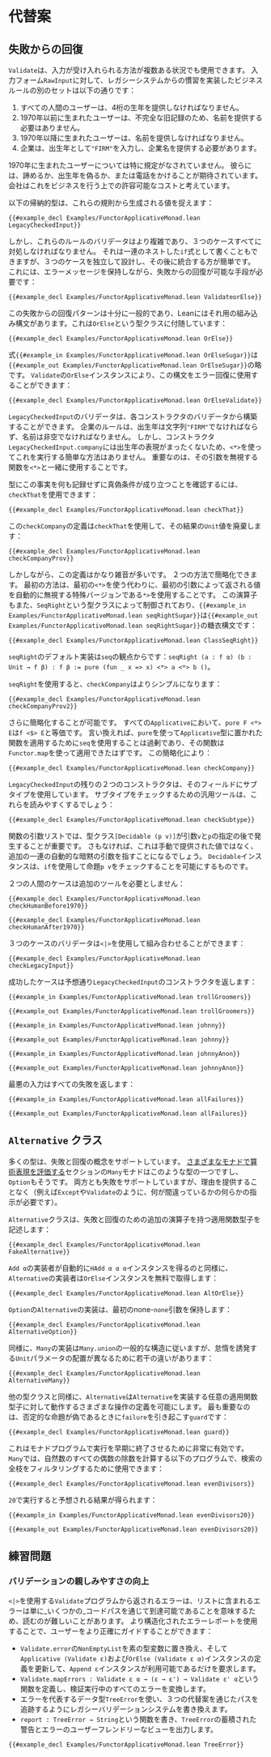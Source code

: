 # 代替案


## 失敗からの回復

`Validate`は、入力が受け入れられる方法が複数ある状況でも使用できます。
入力フォーム`RawInput`に対して、レガシーシステムからの慣習を実装したビジネスルールの別のセットは以下の通りです：

 1. すべての人間のユーザーは、4桁の生年を提供しなければなりません。
 2. 1970年以前に生まれたユーザーは、不完全な旧記録のため、名前を提供する必要はありません。
 3. 1970年以降に生まれたユーザーは、名前を提供しなければなりません。
 4. 企業は、出生年として`"FIRM"`を入力し、企業名を提供する必要があります。
 
1970年に生まれたユーザーについては特に規定がなされていません。
彼らには、諦めるか、出生年を偽るか、または電話をかけることが期待されています。
会社はこれをビジネスを行う上での許容可能なコストと考えています。

以下の帰納的型は、これらの規則から生成される値を捉えます：
```lean
{{#example_decl Examples/FunctorApplicativeMonad.lean LegacyCheckedInput}}
```

しかし、これらのルールのバリデータはより複雑であり、３つのケースすべてに対処しなければなりません。
それは一連のネストした`if`式として書くこともできますが、３つのケースを独立して設計し、その後に統合する方が簡単です。
これには、エラーメッセージを保持しながら、失敗からの回復が可能な手段が必要です：
```lean
{{#example_decl Examples/FunctorApplicativeMonad.lean ValidateorElse}}
```

この失敗からの回復パターンは十分に一般的であり、Leanにはそれ用の組み込み構文があります。これは`OrElse`という型クラスに付随しています：
```lean
{{#example_decl Examples/FunctorApplicativeMonad.lean OrElse}}
```
式`{{#example_in Examples/FunctorApplicativeMonad.lean OrElseSugar}}`は`{{#example_out Examples/FunctorApplicativeMonad.lean OrElseSugar}}`の略です。
`Validate`の`OrElse`インスタンスにより、この構文をエラー回復に使用することができます：
```lean
{{#example_decl Examples/FunctorApplicativeMonad.lean OrElseValidate}}
```

`LegacyCheckedInput`のバリデータは、各コンストラクタのバリデータから構築することができます。
企業のルールは、出生年は文字列`"FIRM"`でなければならず、名前は非空でなければなりません。
しかし、コンストラクタ`LegacyCheckedInput.company`には出生年の表現がまったくないため、`<*>`を使ってこれを実行する簡単な方法はありません。
重要なのは、その引数を無視する関数を`<*>`と一緒に使用することです。

型にこの事実を何も記録せずに真偽条件が成り立つことを確認するには、`checkThat`を使用できます：
```lean
{{#example_decl Examples/FunctorApplicativeMonad.lean checkThat}}
```
この`checkCompany`の定義は`checkThat`を使用して、その結果の`Unit`値を廃棄します：
```lean
{{#example_decl Examples/FunctorApplicativeMonad.lean checkCompanyProv}}
```

しかしながら、この定義はかなり雑音が多いです。
２つの方法で簡略化できます。
最初の方法は、最初の`<*>`を使う代わりに、最初の引数によって返される値を自動的に無視する特殊バージョンである`*>`を使用することです。
この演算子もまた、`SeqRight`という型クラスによって制御されており、`{{#example_in Examples/FunctorApplicativeMonad.lean seqRightSugar}}`は`{{#example_out Examples/FunctorApplicativeMonad.lean seqRightSugar}}`の糖衣構文です：
```lean
{{#example_decl Examples/FunctorApplicativeMonad.lean ClassSeqRight}}
```
`seqRight`のデフォルト実装は`seq`の観点からです：`seqRight (a : f α) (b : Unit → f β) : f β := pure (fun _ x => x) <*> a <*> b ()`。

`seqRight`を使用すると、`checkCompany`はよりシンプルになります：
```lean
{{#example_decl Examples/FunctorApplicativeMonad.lean checkCompanyProv2}}
```
さらに簡略化することが可能です。
すべての`Applicative`において、`pure F <*> E`は`f <$> E`と等価です。
言い換えれば、`pure`を使って`Applicative`型に置かれた関数を適用するために`seq`を使用することは過剰であり、その関数は`Functor.map`を使って適用できたはずです。
この簡略化により：
```lean
{{#example_decl Examples/FunctorApplicativeMonad.lean checkCompany}}
```

`LegacyCheckedInput`の残りの２つのコンストラクタは、そのフィールドにサブタイプを使用しています。
サブタイプをチェックするための汎用ツールは、これらを読みやすくするでしょう：
```lean
{{#example_decl Examples/FunctorApplicativeMonad.lean checkSubtype}}
```
関数の引数リストでは、型クラス`[Decidable (p v)]`が引数`v`と`p`の指定の後で発生することが重要です。
さもなければ、これは手動で提供された値ではなく、追加の一連の自動的な暗黙の引数を指すことになるでしょう。
`Decidable`インスタンスは、`if`を使用して命題`p v`をチェックすることを可能にするものです。

２つの人間のケースは追加のツールを必要としません：
```lean
{{#example_decl Examples/FunctorApplicativeMonad.lean checkHumanBefore1970}}

{{#example_decl Examples/FunctorApplicativeMonad.lean checkHumanAfter1970}}
```

３つのケースのバリデータは`<|>`を使用して組み合わせることができます：
```lean
{{#example_decl Examples/FunctorApplicativeMonad.lean checkLegacyInput}}
```

成功したケースは予想通り`LegacyCheckedInput`のコンストラクタを返します：
```lean
{{#example_in Examples/FunctorApplicativeMonad.lean trollGroomers}}
```
```output info
{{#example_out Examples/FunctorApplicativeMonad.lean trollGroomers}}
```
```lean
{{#example_in Examples/FunctorApplicativeMonad.lean johnny}}
```
```output info
{{#example_out Examples/FunctorApplicativeMonad.lean johnny}}
```
```lean
{{#example_in Examples/FunctorApplicativeMonad.lean johnnyAnon}}
```
```output info
{{#example_out Examples/FunctorApplicativeMonad.lean johnnyAnon}}
```

最悪の入力はすべての失敗を返します：
```lean
{{#example_in Examples/FunctorApplicativeMonad.lean allFailures}}
```
```output info
{{#example_out Examples/FunctorApplicativeMonad.lean allFailures}}
```


## `Alternative` クラス

多くの型は、失敗と回復の概念をサポートしています。
[さまざまなモナドで算術表現を評価する](../monads/arithmetic.md#nondeterministic-search)セクションの`Many`モナドはこのような型の一つですし、`Option`もそうです。
両方とも失敗をサポートしていますが、理由を提供することなく（例えば`Except`や`Validate`のように、何が間違っているかの何らかの指示が必要です）。

`Alternative`クラスは、失敗と回復のための追加の演算子を持つ適用関数型子を記述します：
```lean
{{#example_decl Examples/FunctorApplicativeMonad.lean FakeAlternative}}
```
`Add α`の実装者が自動的に`HAdd α α α`インスタンスを得るのと同様に、`Alternative`の実装者は`OrElse`インスタンスを無料で取得します：
```lean
{{#example_decl Examples/FunctorApplicativeMonad.lean AltOrElse}}
```

`Option`の`Alternative`の実装は、最初のnone-`none`引数を保持します：
```lean
{{#example_decl Examples/FunctorApplicativeMonad.lean AlternativeOption}}
```
同様に、`Many`の実装は`Many.union`の一般的な構造に従いますが、怠惰を誘発する`Unit`パラメータの配置が異なるために若干の違いがあります：
```lean
{{#example_decl Examples/FunctorApplicativeMonad.lean AlternativeMany}}
```

他の型クラスと同様に、`Alternative`は`Alternative`を実装する任意の適用関数型子に対して動作するさまざまな操作の定義を可能にします。
最も重要なのは、否定的な命題が偽であるときに`failure`を引き起こす`guard`です：
```lean
{{#example_decl Examples/FunctorApplicativeMonad.lean guard}}
```
これはモナドプログラムで実行を早期に終了させるために非常に有効です。
`Many`では、自然数のすべての偶数の除数を計算する以下のプログラムで、検索の全枝をフィルタリングするために使用できます：
```lean
{{#example_decl Examples/FunctorApplicativeMonad.lean evenDivisors}}
```
`20`で実行すると予想される結果が得られます：
```lean
{{#example_in Examples/FunctorApplicativeMonad.lean evenDivisors20}}
```
```output info
{{#example_out Examples/FunctorApplicativeMonad.lean evenDivisors20}}
```


## 練習問題

### バリデーションの親しみやすさの向上

`<|>`を使用する`Validate`プログラムから返されるエラーは、リストに含まれるエラーは単に_いくつかの_コードパスを通じて到達可能であることを意味するため、読むのが難しいことがあります。
より構造化されたエラーレポートを使用することで、ユーザーをより正確にガイドすることができます：

 * `Validate.error`の`NonEmptyList`を素の型変数に置き換え、そして`Applicative (Validate ε)`および`OrElse (Validate ε α)`インスタンスの定義を更新して、`Append ε`インスタンスが利用可能であるだけを要求します。
 * `Validate.mapErrors : Validate ε α → (ε → ε') → Validate ε' α`という関数を定義し、検証実行中のすべてのエラーを変換します。
 * エラーを代表するデータ型`TreeError`を使い、３つの代替案を通じたパスを追跡するようにレガシーバリデーションシステムを書き換えます。
 * `report : TreeError → String`という関数を書き、`TreeError`の蓄積された警告とエラーのユーザーフレンドリーなビューを出力します。

```lean
{{#example_decl Examples/FunctorApplicativeMonad.lean TreeError}}
```